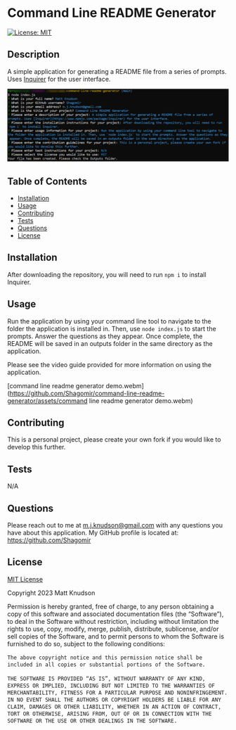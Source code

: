 # Command Line README Generator
  [![License: MIT](https://img.shields.io/badge/License-MIT-yellow.svg)](https://opensource.org/licenses/MIT)
 
  ## Description
  
  A simple application for generating a README file from a series of prompts. Uses [Inquirer](https://www.npmjs.com/package/inquirer) for the user interface. 

  ![](./assets/Example.PNG)
  
  ## Table of Contents
  
  - [Installation](#installation)
  - [Usage](#usage)
  - [Contributing](#contributing)
  - [Tests](#tests)
  - [Questions](#questions)
  - [License](#license)
  
  ## Installation
  
  After downloading the repository, you will need to run `npm i` to install Inquirer. 

  
  ## Usage
  
  Run the application by using your command line tool to navigate to the folder the application is installed in. Then, use `node index.js` to start the prompts. Answer the questions as they appear. Once complete, the README will be saved in an outputs folder in the same directory as the application. 

  Please see the video guide provided for more information on using the application. 

  [command line readme generator demo.webm](https://github.com/Shagomir/command-line-readme-generator/assets/command line readme generator demo.webm)
  
  ## Contributing
  
  This is a personal project, please create your own fork if you would like to develop this further. 
  
  ## Tests
  
  N/A
  
  ## Questions
  
  Please reach out to me at <m.j.knudson@gmail.com> with any questions you have about this application. My GitHub profile is located at: <https://github.com/Shagomir>
  
  ## License

  [MIT License](https://opensource.org/licenses/MIT)
  
  Copyright 2023 Matt Knudson

  Permission is hereby granted, free of charge, to any person obtaining a copy of this software and associated documentation files (the “Software”), to deal in the Software without restriction, including without limitation the rights to use, copy, modify, merge, publish, distribute, sublicense, and/or sell copies of the Software, and to permit persons to whom the Software is furnished to do so, subject to the following conditions:

    The above copyright notice and this permission notice shall be included in all copies or substantial portions of the Software.
    
    THE SOFTWARE IS PROVIDED “AS IS”, WITHOUT WARRANTY OF ANY KIND, EXPRESS OR IMPLIED, INCLUDING BUT NOT LIMITED TO THE WARRANTIES OF MERCHANTABILITY, FITNESS FOR A PARTICULAR PURPOSE AND NONINFRINGEMENT. IN NO EVENT SHALL THE AUTHORS OR COPYRIGHT HOLDERS BE LIABLE FOR ANY CLAIM, DAMAGES OR OTHER LIABILITY, WHETHER IN AN ACTION OF CONTRACT, TORT OR OTHERWISE, ARISING FROM, OUT OF OR IN CONNECTION WITH THE SOFTWARE OR THE USE OR OTHER DEALINGS IN THE SOFTWARE.


